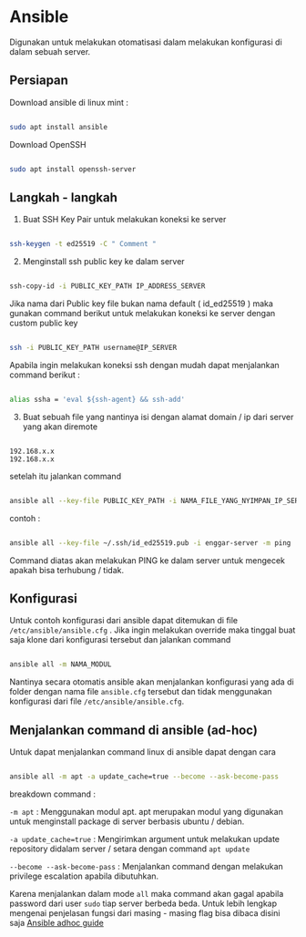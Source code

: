 # Ansible
Digunakan untuk melakukan otomatisasi dalam melakukan konfigurasi di dalam sebuah server.

## Persiapan

Download ansible di linux mint :

```sh

sudo apt install ansible

```

Download OpenSSH

```sh

sudo apt install openssh-server

```

## Langkah - langkah

1. Buat SSH Key Pair untuk melakukan koneksi ke server

```sh

ssh-keygen -t ed25519 -C " Comment "

```

2. Menginstall ssh public key ke dalam server

```sh

ssh-copy-id -i PUBLIC_KEY_PATH IP_ADDRESS_SERVER

```

Jika nama dari Public key file bukan nama default ( id_ed25519 ) maka gunakan command berikut untuk melakukan koneksi ke server dengan custom public key

```sh

ssh -i PUBLIC_KEY_PATH username@IP_SERVER

```

Apabila ingin melakukan koneksi ssh dengan mudah dapat menjalankan command berikut :

```sh

alias ssha = 'eval ${ssh-agent} && ssh-add'

```

3. Buat sebuah file yang nantinya isi dengan alamat domain / ip dari server yang akan diremote

```

192.168.x.x
192.168.x.x

```

setelah itu jalankan command

```sh

ansible all --key-file PUBLIC_KEY_PATH -i NAMA_FILE_YANG_NYIMPAN_IP_SERVER -m NAMA_MODUL

```

contoh : 

```sh

ansible all --key-file ~/.ssh/id_ed25519.pub -i enggar-server -m ping

```

Command diatas akan melakukan PING ke dalam server untuk mengecek apakah bisa terhubung / tidak.

## Konfigurasi

Untuk contoh konfigurasi dari ansible dapat ditemukan di file `/etc/ansible/ansible.cfg` . Jika ingin melakukan override maka tinggal buat saja klone dari konfigurasi tersebut dan jalankan command

```sh

ansible all -m NAMA_MODUL

```

Nantinya secara otomatis ansible akan menjalankan konfigurasi yang ada di folder dengan nama file `ansible.cfg` tersebut dan tidak menggunakan konfigurasi dari file `/etc/ansible/ansible.cfg`.

## Menjalankan command di ansible (ad-hoc)

Untuk dapat menjalankan command linux di ansible dapat dengan cara

```sh

ansible all -m apt -a update_cache=true --become --ask-become-pass

```

breakdown command :  

`-m apt`  : Menggunakan modul apt. apt merupakan modul yang digunakan untuk menginstall package di server berbasis ubuntu / debian.   
  
`-a update_cache=true` : Mengirimkan argument untuk melakukan update repository didalam server / setara dengan command `apt update`  
  
`--become --ask-become-pass` : Menjalankan command dengan melakukan privilege escalation apabila dibutuhkan. 

Karena menjalankan dalam mode `all` maka command akan gagal apabila password dari user `sudo` tiap server berbeda beda.
Untuk lebih lengkap mengenai penjelasan fungsi dari masing - masing flag bisa dibaca disini saja [Ansible adhoc guide](https://docs.ansible.com/ansible/latest/user_guide/intro_adhoc.html#intro-adhoc)